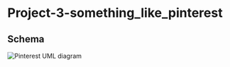 # Project-3-something_like_pinterest

## Schema

![Pinterest UML diagram](https://user-images.githubusercontent.com/32927745/154827763-e2b0683e-fb04-48d5-be05-44c74bd8bd0b.jpg)
